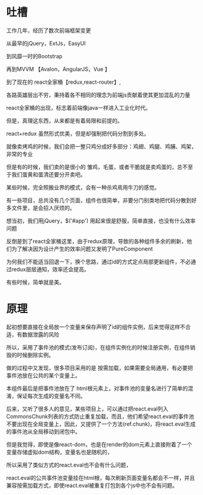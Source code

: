 <!DOCTYPE html>
<html>
<body>


# 吐槽

工作几年，经历了数次前端框架变更

从最早的jQuery，ExtJs，EasyUI

到风靡一时的Bootstrap

再到MVVM  【Avalon，AngularJS，Vue 】

到了现在的 react全家桶【redux,react-router】,

各路英雄层出不穷，秉持着各不相同的理念为前端js贡献着使其更加混乱的力量

react全家桶的出现，标志着前端像java一样进入工业化时代。

但是，真理这东西，从来都是有着局限和前提的。

react+redux 虽然形式优美，但是却强制把代码分割到多处。

就像卖烤鸡的时候，我们会把一整只鸡分成好多部分：鸡翅、鸡腿、鸡脯、鸡架，非常的专业

但是有的时候，我们卖的是很小的 雏鸡，毛蛋，或者干脆就是卖鸡蛋的，总不至于我们蛋黄和蛋清还要分开卖吧。

某些时候，完全照搬业界的模式，会有一种杀鸡焉用牛刀的感觉。

有一些项目，总共没有几个页面，组件也很简单，非要分门别类地把代码分散到好多文件里，是会招人厌烦的。

想当初，我们用jQuery，$\('\#app'\) 用起来很是舒服，简单直接，也没有什么效率问题

反倒是到了react全家桶这里，由于redux原理，导致的各种组件多余的刷新，他们为了解决因为设计产生的效率问题又发明了PureComponent

为何我们不能适当回退一下，换个思路，通过id的方式定点局部更新组件，不必通过redux层层通知，效率还会提高。

有些时候，简单就是美。

# 原理

起初想要直接在全局放一个变量来保存声明了id的组件实例，后来觉得这样不合适，有数据泄露的风险

所以，采用了事件池的模式\(发布订阅\)，在组件实例化的时候注册实例，在组件销毁的时候删除实例。

做的过程中又发现，很多项目采用的是 按需加载，如果需要全局通用，有必要把事件池放在公共的某个变量上。

本组件最后是把事件池放在了 html根元素上，对事件池的变量名进行了简单的混淆，保证每次生成的变量名不同。

后来，又听了很多人的意见，某些项目上，可以通过把react.eval列入CommonsChunk列表的方式防止重复加载，而且，他们希望react.eval的事件池不要出现在全局变量上，因此，又提供了一个方法\(ref.chunk\)，将react.eval生成的事件池从全局移动到闭包中。

但是我觉得，即使是像react-dom，也是在render的dom元素上直接附着了一个变量存储虚拟dom结构，变量名也是随机的，

所以采用了类似方式的react.eval也不会有什么问题，

react.eval的公共事件池变量挂在html根，每次刷新页面变量名都会不一样，并且兼容按需加载方式，即使react.eval被重复打包到各个js中也不会有问题。


</body>
</html>
